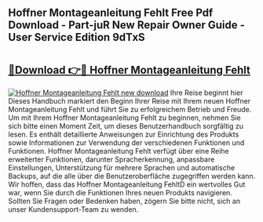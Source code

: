 ## Hoffner Montageanleitung Fehlt Free Pdf Download - Part-juR New Repair Owner Guide - User Service Edition 9dTxS

# <h2><a href="http://df6ibg.blite.top/?on=Hoffner+Montageanleitung+Fehlt">🔗Download 👉🔴 Hoffner Montageanleitung Fehlt</a></h2>

[![Hoffner Montageanleitung Fehlt new download](https://i.imgur.com/lujVjoI.png)](http://df6ibg.blite.top/?on=Hoffner+Montageanleitung+Fehlt)
Ihre Reise beginnt hier Dieses Handbuch markiert den Beginn Ihrer Reise mit Ihrem neuen Hoffner Montageanleitung Fehlt und führt Sie zu erfolgreichem Betrieb und Freude. Um mit Ihrem Hoffner Montageanleitung Fehlt zu beginnen, nehmen Sie sich bitte einen Moment Zeit, um dieses Benutzerhandbuch sorgfältig zu lesen. Es enthält detaillierte Anweisungen zur Einrichtung des Produkts sowie Informationen zur Verwendung der verschiedenen Funktionen und Funktionen. Hoffner Montageanleitung Fehlt verfügt über eine Reihe erweiterter Funktionen, darunter Spracherkennung, anpassbare Einstellungen, Unterstützung für mehrere Sprachen und automatische Backups, auf die alle über die Benutzeroberfläche zugegriffen werden kann. Wir hoffen, dass das Hoffner Montageanleitung FehltD ein wertvolles Gut war, wenn Sie durch die Funktionen Ihres neuen Produkts navigieren. Sollten Sie Fragen oder Bedenken haben, zögern Sie bitte nicht, sich an unser Kundensupport-Team zu wenden.
